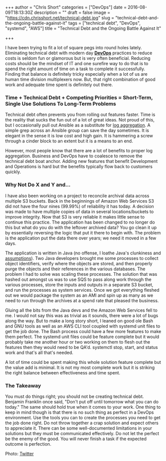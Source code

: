 +++
author = "Chris Short"
categories = ["DevOps"]
date = 2016-08-09T18:13:30Z
description = ""
draft = false
image = "https://cdn.chrisshort.net/technical-debt.jpg"
slug = "technical-debt-and-the-ongoing-battle-against-it"
tags = ["technical debt", "DevOps", "systemd", "AWS"]
title = "Technical Debt and the Ongoing Battle Against It"

+++

I have been trying to fit a lot of square pegs into round holes lately. Eliminating technical debt with modern day [**DevOps**](https://devopsish.com/) practices to reduce costs is seldom fun or glamorous but is very often beneficial. Reducing costs should be the mindset of IT and one surefire way to do that is to spend the right amount of time on a task to complete it successfully. Finding that balance is definitely tricky especially when a lot of us are human time division multiplexers now. But, that right combination of good work and adequate time spent is definitely out there.

<script async src="//pagead2.googlesyndication.com/pagead/js/adsbygoogle.js"></script>
<!-- chrisshort.net Responsive -->
<ins class="adsbygoogle"
     style="display:block"
     data-ad-client="ca-pub-8972983586873269"
     data-ad-slot="1297095894"
     data-ad-format="auto"></ins>
<script>
   (adsbygoogle = window.adsbygoogle || []).push({});
</script>

### Time + Technical Debt + Competing Priorities = Short-Term, Single Use Solutions To Long-Term Problems

Technical debt often prevents you from rolling out features faster. Time is the reality that sucks the fun out of a lot of great ideas. Not proud of this, but I occasionally pull out Ansible as a substitute for [log aggregation](http://www.devopsbookmarks.com/monitoring). A simple grep across an Ansible group can save the day sometimes. It is elegant in the sense it is low cost and high gain. It is hammering a screw through a cinder block to an extent but it is a means to an end.

However, most people know that there are a lot of benefits to proper log aggregation. Business and DevOps have to coalesce to remove the technical debt boat anchor. Adding new features that benefit Development and Operations is hard but the benefits typically flow back to customers quickly.

### Why Not Do X and Y and...

I have also been working on a project to reconcile archival data across multiple S3 buckets. Back in the beginnings of Amazon Web Services S3 did not have the four nines (99.99%) of reliability it has today. A decision was made to have multiple copies of data in several locations/buckets to improve integrity. Now that S3 is very reliable it makes little sense to continue this practice. The application has been changed to no longer do this but what do you do with the leftover archived data? You go clean it up by essentially reversing the logic that put it there to begin with. The problem is the application put the data there over years; we need it moved in a few days.

The application is written in Java (no offense, I loathe Java's clunkiness and [assumptions](/take-ownership-plant-your-flag/)). Two Java developers brought me some processes to collect object identifiers, verify where the objects are stored, and then properly purge the objects and their references in the various databases. The problem I had to solve was scaling these processes. The solution that was hashed out amongst us was to use SQS to pass along work through the various processes, store the inputs and outputs in a separate S3 bucket, and run the processes as system services. Once we got everything fleshed out we would package the system as an AMI and spin up as many as we need to run through the archives at a spend rate that pleased the business.

Gluing all the bits from the Java devs and the Amazon Web Services fell to me. I would not say this was as trivial as it sounds, there were a lot of bugs along the way. But to make a long story short, I leaned on good ole Bash and GNU tools as well as an AWS CLI tool coupled with systemd unit files to get the job done. The Bash process could have a few more features to make them perfect. The systemd unit files could be feature complete but it would probably take me another hour or two working on them to flesh out the features then they would need to be QA'd. systemctl stop, start, and status work and that's all that's needed.

A lot of time could be spent making this whole solution feature complete but the value add is minimal. It is not my most complete work but it is striking the right balance between effectiveness and time spent.

<script async src="//pagead2.googlesyndication.com/pagead/js/adsbygoogle.js"></script>
<!-- chrisshort.net Responsive -->
<ins class="adsbygoogle"
     style="display:block"
     data-ad-client="ca-pub-8972983586873269"
     data-ad-slot="1297095894"
     data-ad-format="auto"></ins>
<script>
   (adsbygoogle = window.adsbygoogle || []).push({});
</script>

### The Takeaway

You must do things right; you should not be creating technical debt. Benjamin Franklin once said, "Don't put off until tomorrow what you can do today." The same should hold true when it comes to your work. One thing to keep in mind though is that there is no such thing as perfect in a DevOps environment. Use the tools you can to create the processes you need to get the job done right. Do not throw together a crap solution and expect others to appreciate it. There can be some well-documented limitations in your solutions but they must be communicated effectively. Do not let the perfect be the enemy of the good. You will never finish a task if the expected outcome is perfection.

Photo: [Twitter](https://twitter.com/Carnage4Life/status/585458646680670208)